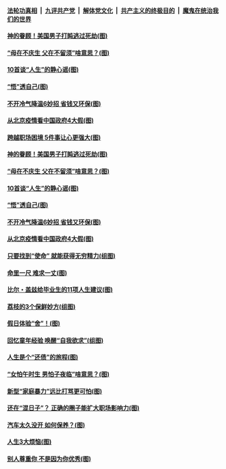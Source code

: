 ####  [法轮功真相](../../../../basic/blob/master/README.md?t=06240731) &nbsp;|&nbsp; [九评共产党](../../../../9ping.md/blob/master/README.md?t=06240731) &nbsp;|&nbsp; [解体党文化](../../../../jtdwh.md/blob/master/README.md?t=06240731)  &nbsp;|&nbsp; [共产主义的终极目的](../../../../gczydzjmd.md/blob/master/README.md?t=06240731) &nbsp;|&nbsp; [魔鬼在统治我们的世界](../../../../mgztzwmdsj.md/blob/master/README.md?t=06240731) 

#### [神的眷顾！美国男子打盹逃过死劫(图)](../pages/p8/936985.md?t=06240731) 

#### [“母在不庆生 父在不留须”啥意思？(图)](../pages/p8/937234.md?t=06240731) 

#### [10首谈“人生”的静心谣(图)](../pages/p8/936965.md?t=06240731) 

#### [“悟”透自己(图)](../pages/p8/936972.md?t=06240731) 

#### [不开冷气降温6妙招 省钱又环保(图)](../pages/p8/937329.md?t=06240731) 

#### [从北京疫情看中国政府4大假(图)](../pages/p8/937196.md?t=06240731) 

#### [跨越职场困境 5件事让心更强大(图)](../pages/p8/937375.md?t=06240731) 

#### [神的眷顾！美国男子打盹逃过死劫(图)](../pages/p8/936985.md?t=06240731) 

#### [“母在不庆生 父在不留须”啥意思？(图)](../pages/p8/937234.md?t=06240731) 

#### [10首谈“人生”的静心谣(图)](../pages/p8/936965.md?t=06240731) 

#### [“悟”透自己(图)](../pages/p8/936972.md?t=06240731) 

#### [不开冷气降温6妙招 省钱又环保(图)](../pages/p8/937329.md?t=06240731) 

#### [从北京疫情看中国政府4大假(图)](../pages/p8/937196.md?t=06240731) 

#### [只要找到“使命” 就能获得无穷精力(组图)](../pages/p8/937159.md?t=06240731) 

#### [命里一尺 难求一丈(图)](../pages/p8/936782.md?t=06240731) 

#### [比尔・盖兹给毕业生的11项人生建议(图)](../pages/p8/936231.md?t=06240731) 

#### [荔枝的3个保鲜妙方(组图)](../pages/p8/936950.md?t=06240731) 

#### [假日体验“舍”！(图)](../pages/p8/937183.md?t=06240731) 

#### [回忆童年经验 唤醒“自我欲求”(组图)](../pages/p8/937082.md?t=06240731) 

#### [人生是个“还债”的旅程(图)](../pages/p8/936768.md?t=06240731) 

#### [“女怕午时生 男怕子夜临”啥意思？(图)](../pages/p8/937081.md?t=06240731) 

#### [新型“家庭暴力”远比打骂更可怕(图)](../pages/p8/936230.md?t=06240731) 

#### [还在“混日子”？ 正确的圈子能扩大职场影响力(图)](../pages/p8/937049.md?t=06240731) 

#### [汽车太久没开 如何保养？(图)](../pages/p8/937035.md?t=06240731) 

#### [人生3大烦恼(图)](../pages/p8/936959.md?t=06240731) 

#### [别人尊重你 不是因为你优秀(图)](../pages/p8/936253.md?t=06240731) 

